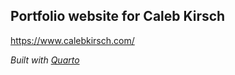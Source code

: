 ## Portfolio website for Caleb Kirsch

<https://www.calebkirsch.com/>

*Built with [Quarto](https://quarto.org/)*
